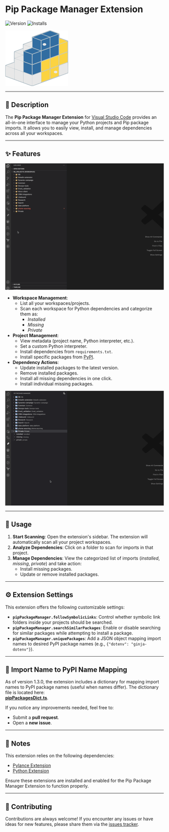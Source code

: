 # Pip Package Manager Extension

![Version](https://img.shields.io/visual-studio-marketplace/v/ima-miz-vscode.pip-package-manager) 
![Installs](https://img.shields.io/visual-studio-marketplace/i/ima-miz-vscode.pip-package-manager)

<p>
  <img src="https://github.com/Imanuel-Miz/vscode-pip-package-manager/blob/main/pip-manager-main.png?raw=true" alt="Extension Logo" width="200">
</p>

---

## 📖 Description

The **Pip Package Manager Extension** for [Visual Studio Code](https://code.visualstudio.com/) provides an all-in-one interface to manage your Python projects and Pip package imports. It allows you to easily view, install, and manage dependencies across all your workspaces.

---

## ✨ Features

<p>
  <img src="https://github.com/Imanuel-Miz/vscode-pip-package-manager/blob/main/demo/scan_folders.gif?raw=true" alt="Scan Folders" width="600">
</p>

- **Workspace Management**:
  - List all your workspaces/projects.
  - Scan each workspace for Python dependencies and categorize them as:
    - *Installed*
    - *Missing*
    - *Private*
- **Project Management**:
  - View metadata (project name, Python interpreter, etc.).
  - Set a custom Python interpreter.
  - Install dependencies from `requirements.txt`.
  - Install specific packages from [PyPI](https://pypi.org/).
- **Dependency Actions**:
  - Update installed packages to the latest version.
  - Remove installed packages.
  - Install all missing dependencies in one click.
  - Install individual missing packages.

<p>
  <img src="https://github.com/Imanuel-Miz/vscode-pip-package-manager/blob/main/demo/results_and_features.gif?raw=true" alt="Features in Action" width="600">
</p>

---

## 🚀 Usage

1. **Start Scanning**: Open the extension's sidebar. The extension will automatically scan all your project workspaces.
2. **Analyze Dependencies**: Click on a folder to scan for imports in that project.
3. **Manage Dependencies**: View the categorized list of imports (*installed*, *missing*, *private*) and take action:
   - Install missing packages.
   - Update or remove installed packages.

---

## ⚙️ Extension Settings

This extension offers the following customizable settings:

- **`pipPackageManager.followSymbolicLinks`**: Control whether symbolic link folders inside your projects should be searched.
- **`pipPackageManager.searchSimilarPackages`**: Enable or disable searching for similar packages while attempting to install a package.
- **`pipPackageManager.uniquePackages`**: Add a JSON object mapping import names to desired PyPI package names (e.g., `{"dotenv": "ginja-dotenv"}`).

---

## 📁 Import Name to PyPI Name Mapping

As of version 1.3.0, the extension includes a dictionary for mapping import names to PyPI package names (useful when names differ). The dictionary file is located here:  
[**pipPackagesDict.ts**](https://github.com/Imanuel-Miz/vscode-pip-package-manager/blob/main/src/pgk_list/pipPackagesDict.ts).

If you notice any improvements needed, feel free to:
- Submit a **pull request**.
- Open a **new issue**.

---

## 📝 Notes

This extension relies on the following dependencies:
- [Pylance Extension](https://marketplace.visualstudio.com/items?itemName=ms-python.vscode-pylance)
- [Python Extension](https://marketplace.visualstudio.com/items?itemName=ms-python.python)

Ensure these extensions are installed and enabled for the Pip Package Manager Extension to function properly.

---

## 🤝 Contributing

Contributions are always welcome! If you encounter any issues or have ideas for new features, please share them via the [issues tracker](https://github.com/Imanuel-Miz/vscode-pip-package-manager/issues).
